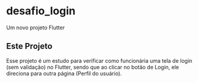 # desafio_login

Um novo projeto Flutter

## Este Projeto

Esse projeto é um estudo para verificar como funcionária uma tela de login (sem validação) no Flutter, sendo que ao clicar no botão de Login, ele direciona para outra página (Perfil do usuário).